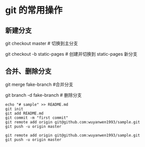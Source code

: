 # git  的常用操作

## 新建分支

git checkout master  # 切换到主分支

git checkout -b static-pages  # 创建并切换到 static-pages 新分支

## 合并、删除分支

git merge fake-branch  #合并分支

git branch -d fake-branch  # 删除分支





```
echo "# sample" >> README.md
git init
git add README.md
git commit -m "first commit"
git remote add origin git@github.com:wuyanwen1993/sample.git
git push -u origin master
```

```
git remote add origin git@github.com:wuyanwen1993/sample.git
git push -u origin master
```
